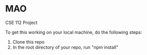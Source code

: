 # MAO
CSE 112 Project

To get this working on your local machine, do the following steps:

1. Clone this repo
2. In the root directory of your repo, run "npm install"